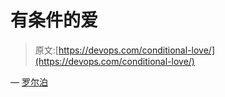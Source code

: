 # 有条件的爱

> 原文:[https://devops.com/conditional-love/](https://devops.com/conditional-love/)

— [罗尔泊](https://devops.com/author/breselman/)